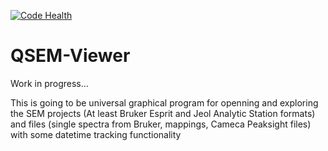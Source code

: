 [![Code Health](https://landscape.io/github/sem-geologist/qbhm_viewer/master/landscape.svg?style=flat)](https://landscape.io/github/sem-geologist/qbhm_viewer/master)

# QSEM-Viewer
Work in progress...

This is going to be universal graphical program for openning and exploring the SEM projects (At least Bruker Esprit and Jeol Analytic Station formats) and files (single spectra from Bruker, mappings, Cameca Peaksight files) with some datetime tracking functionality
